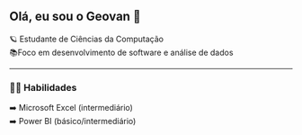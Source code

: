 ## Olá, eu sou o Geovan 👋

🪐 Estudante de Ciências da Computação  
📚Foco em desenvolvimento de software e análise de dados  

---

### 🧗‍♂️ Habilidades

➡️ Microsoft Excel (intermediário)  
➡️ Power BI (básico/intermediário)
